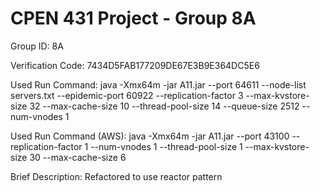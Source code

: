# CPEN 431 Project - Group 8A

Group ID: 8A

Verification Code: 7434D5FAB177209DE67E3B9E364DC5E6

Used Run Command: java -Xmx64m -jar A11.jar --port 64611 --node-list servers.txt --epidemic-port 60922 --replication-factor 3 --max-kvstore-size 32 --max-cache-size 10 --thread-pool-size 14 --queue-size 2512 --num-vnodes 1

Used Run Command (AWS): java -Xmx64m -jar A11.jar --port 43100 --replication-factor 1 --num-vnodes 1 --thread-pool-size 1 --max-kvstore-size 30 --max-cache-size 6

Brief Description: Refactored to use reactor pattern